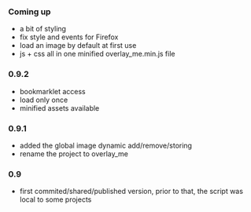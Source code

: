 ### Coming up
- a bit of styling
- fix style and events for Firefox
- load an image by default at first use
- js + css all in one minified overlay_me.min.js file

### 0.9.2
- bookmarklet access
- load only once
- minified assets available

### 0.9.1
- added the global image dynamic add/remove/storing
- rename the project to overlay_me

### 0.9
- first commited/shared/published version, prior to that, the script was local to some projects
